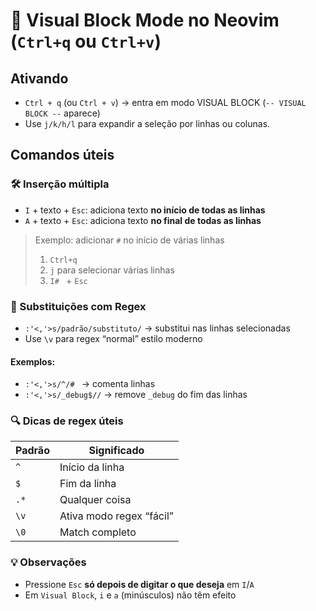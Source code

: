 # 📐 Visual Block Mode no Neovim (`Ctrl+q` ou `Ctrl+v`)

## Ativando

- `Ctrl + q` (ou `Ctrl + v`) → entra em modo VISUAL BLOCK (`-- VISUAL BLOCK --` aparece)
- Use `j/k/h/l` para expandir a seleção por linhas ou colunas.

## Comandos úteis

### 🛠 Inserção múltipla

- `I` + texto + `Esc`: adiciona texto **no início de todas as linhas**
- `A` + texto + `Esc`: adiciona texto **no final de todas as linhas**

> Exemplo: adicionar `#` no início de várias linhas
>
> 1. `Ctrl+q`
> 2. `j` para selecionar várias linhas
> 3. `I# ` + `Esc`

### 🔄 Substituições com Regex

- `:'<,'>s/padrão/substituto/` → substitui nas linhas selecionadas
- Use `\v` para regex “normal” estilo moderno

#### Exemplos:

- `:'<,'>s/^/# ` → comenta linhas
- `:'<,'>s/_debug$//` → remove `_debug` do fim das linhas

### 🔍 Dicas de regex úteis

| Padrão | Significado              |
| ------ | ------------------------ |
| `^`    | Início da linha          |
| `$`    | Fim da linha             |
| `.*`   | Qualquer coisa           |
| `\v`   | Ativa modo regex “fácil” |
| `\0`   | Match completo           |

### 💡 Observações

- Pressione `Esc` **só depois de digitar o que deseja** em `I`/`A`
- Em `Visual Block`, `i` e `a` (minúsculos) não têm efeito
